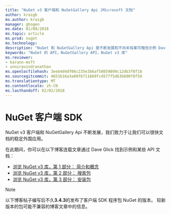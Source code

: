 ```yaml
---
title: "NuGet v3 客户端和 NuGetGallery Api |Microsoft 文档"
author: kraigb
ms.author: kraigb
manager: ghogen
ms.date: 01/09/2018
ms.topic: article
ms.prod: nuget
ms.technology: 
description: "NuGet 和 NuGetGallery Api 是不断发展和不尚未有案可稽但示例 Dave Glick 博客上可用。"
keywords: "NuGet 的 API，NuGetGallery API，NuGet v3 库"
ms.reviewer:
- karann-msft
- unniravindranathan
ms.openlocfilehash: 3eeb4d4df06c235e3b6af50859899c12db3f8f18
ms.sourcegitcommit: 4651b16a3a08f6711669fc4577f5d63b600f8f58
ms.translationtype: MT
ms.contentlocale: zh-CN
ms.lasthandoff: 02/02/2018
---
```

# <a name="nuget-client-sdk"></a>NuGet 客户端 SDK

NuGet v3 客户端和 NuGetGallery Api 不断发展，我们致力于让我们可以很快文档的稳定外围应用。

在此期间，你可以在以下博客连载文章通过 Dave Glick 找到示例和某些 API 文档：

- [浏览 NuGet v3 库，第 1 部分： 简介和概念](http://daveaglick.com/posts/exploring-the-nuget-v3-libraries-part-1)
- [浏览 NuGet v3 库，第 2 部分： 搜索包](http://daveaglick.com/posts/exploring-the-nuget-v3-libraries-part-2)
- [浏览 NuGet v3 库，第 3 部分： 安装包](http://daveaglick.com/posts/exploring-the-nuget-v3-libraries-part-3)

> [!Note]
> 以下博客帖子编写后不久**3.4.3**的发布了客户端 SDK 程序包 NuGet 的版本。
> 较新版本的包可能不兼容的博客文章中的信息。
